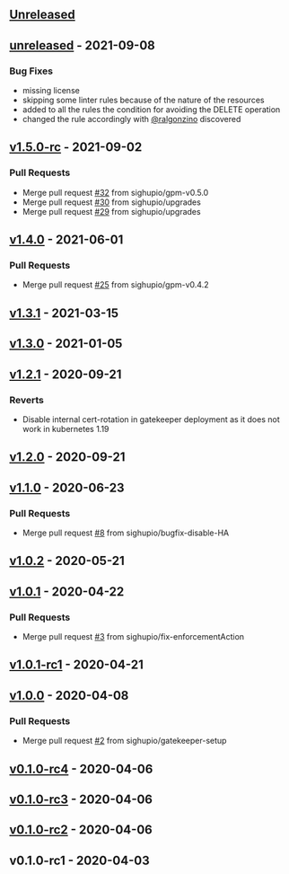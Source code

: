 <a name="unreleased"></a>
## [Unreleased]


<a name="unreleased"></a>
## [unreleased] - 2021-09-08
### Bug Fixes
- missing license
- skipping some linter rules because of the nature of the resources
- added to all the rules the condition for avoiding the DELETE operation
- changed the rule accordingly with [@ralgonzino](https://github.com/ralgonzino) discovered


<a name="v1.5.0-rc"></a>
## [v1.5.0-rc] - 2021-09-02
### Pull Requests
- Merge pull request [#32](https://github.com/sighupio/fury-kubernetes-opa/issues/32) from sighupio/gpm-v0.5.0
- Merge pull request [#30](https://github.com/sighupio/fury-kubernetes-opa/issues/30) from sighupio/upgrades
- Merge pull request [#29](https://github.com/sighupio/fury-kubernetes-opa/issues/29) from sighupio/upgrades


<a name="v1.4.0"></a>
## [v1.4.0] - 2021-06-01
### Pull Requests
- Merge pull request [#25](https://github.com/sighupio/fury-kubernetes-opa/issues/25) from sighupio/gpm-v0.4.2


<a name="v1.3.1"></a>
## [v1.3.1] - 2021-03-15

<a name="v1.3.0"></a>
## [v1.3.0] - 2021-01-05

<a name="v1.2.1"></a>
## [v1.2.1] - 2020-09-21
### Reverts
- Disable internal cert-rotation in gatekeeper deployment as it does not work in kubernetes 1.19


<a name="v1.2.0"></a>
## [v1.2.0] - 2020-09-21

<a name="v1.1.0"></a>
## [v1.1.0] - 2020-06-23
### Pull Requests
- Merge pull request [#8](https://github.com/sighupio/fury-kubernetes-opa/issues/8) from sighupio/bugfix-disable-HA


<a name="v1.0.2"></a>
## [v1.0.2] - 2020-05-21

<a name="v1.0.1"></a>
## [v1.0.1] - 2020-04-22
### Pull Requests
- Merge pull request [#3](https://github.com/sighupio/fury-kubernetes-opa/issues/3) from sighupio/fix-enforcementAction


<a name="v1.0.1-rc1"></a>
## [v1.0.1-rc1] - 2020-04-21

<a name="v1.0.0"></a>
## [v1.0.0] - 2020-04-08
### Pull Requests
- Merge pull request [#2](https://github.com/sighupio/fury-kubernetes-opa/issues/2) from sighupio/gatekeeper-setup


<a name="v0.1.0-rc4"></a>
## [v0.1.0-rc4] - 2020-04-06

<a name="v0.1.0-rc3"></a>
## [v0.1.0-rc3] - 2020-04-06

<a name="v0.1.0-rc2"></a>
## [v0.1.0-rc2] - 2020-04-06

<a name="v0.1.0-rc1"></a>
## v0.1.0-rc1 - 2020-04-03

[Unreleased]: https://github.com/sighupio/fury-kubernetes-opa/compare/unreleased...HEAD
[unreleased]: https://github.com/sighupio/fury-kubernetes-opa/compare/v1.5.0-rc...unreleased
[v1.5.0-rc]: https://github.com/sighupio/fury-kubernetes-opa/compare/v1.4.0...v1.5.0-rc
[v1.4.0]: https://github.com/sighupio/fury-kubernetes-opa/compare/v1.3.1...v1.4.0
[v1.3.1]: https://github.com/sighupio/fury-kubernetes-opa/compare/v1.3.0...v1.3.1
[v1.3.0]: https://github.com/sighupio/fury-kubernetes-opa/compare/v1.2.1...v1.3.0
[v1.2.1]: https://github.com/sighupio/fury-kubernetes-opa/compare/v1.2.0...v1.2.1
[v1.2.0]: https://github.com/sighupio/fury-kubernetes-opa/compare/v1.1.0...v1.2.0
[v1.1.0]: https://github.com/sighupio/fury-kubernetes-opa/compare/v1.0.2...v1.1.0
[v1.0.2]: https://github.com/sighupio/fury-kubernetes-opa/compare/v1.0.1...v1.0.2
[v1.0.1]: https://github.com/sighupio/fury-kubernetes-opa/compare/v1.0.1-rc1...v1.0.1
[v1.0.1-rc1]: https://github.com/sighupio/fury-kubernetes-opa/compare/v1.0.0...v1.0.1-rc1
[v1.0.0]: https://github.com/sighupio/fury-kubernetes-opa/compare/v0.1.0-rc4...v1.0.0
[v0.1.0-rc4]: https://github.com/sighupio/fury-kubernetes-opa/compare/v0.1.0-rc3...v0.1.0-rc4
[v0.1.0-rc3]: https://github.com/sighupio/fury-kubernetes-opa/compare/v0.1.0-rc2...v0.1.0-rc3
[v0.1.0-rc2]: https://github.com/sighupio/fury-kubernetes-opa/compare/v0.1.0-rc1...v0.1.0-rc2
